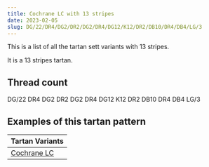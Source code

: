 ```yaml
---
title: Cochrane LC with 13 stripes
date: 2023-02-05
slug: DG/22/DR4/DG2/DR2/DG2/DR4/DG12/K12/DR2/DB10/DR4/DB4/LG/3
---
```

This is a list of all the tartan sett variants with 13 stripes.

It is a 13 stripes tartan.


## Thread count
DG/22 DR4 DG2 DR2 DG2 DR4 DG12 K12 DR2 DB10 DR4 DB4 LG/3

## Examples of this tartan pattern

| Tartan Variants |
|---------------|
| [Cochrane LC](/variants/dg/22/dr4/dg2/dr2/dg2/dr4/dg12/k12/dr2/db10/dr4/db4/lg/3-db000052-dg11450d-draa0000-k000000-lgaaaa00)||
